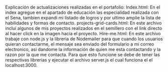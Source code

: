 Explicación de actualizaciones realizadas en el portafolio:
Index.html: En el index agregue en el apartado de educación las especialidad realizada con el Sena, tambien expandi mi listado de logros y por ultimo amplie la lista de habilidades y formas de contacto.
projects-grid-cards.html: En este archivo incluí algunos de mis proyectos realizados en el semillero con el link directo al hacer click en la imagen hacia el proyecto.
Hire-me.html: En este archivo trabaje con node.js y la libreria de Nodemailer para que cuando los usuarios quieran contactarme, el mensaje sea enviado del formulario a mi correo electronico, asi dandome la información de quien me esta contactando y la razon por la que me contacta. Para que esto funcione se debe de tener las respectivas librerias y ejecutar el archivo server.js el cual funciona el el localhost:3000.
 
